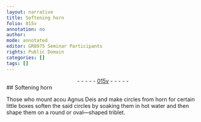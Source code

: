 ```yaml
---
layout: narrative
title: Softening horn
folio: 015v
annotation: no
author:
mode: annotated
editor: GR8975 Seminar Participants
rights: Public Domain
categories: []
tags: []
---
```


 <div class="folio" align="center">- - - - - <a href="http://gallica.bnf.fr/ark:/12148/btv1b10500001g/f36.item" target="_blank">015v</a> - - - - - </div> 
## Softening horn

 
Those who mount acou Agnus Deis and make circles from horn for certain little boxes soften the said circles by soaking them in hot water and then shape them on a round or oval—shaped triblet.
 